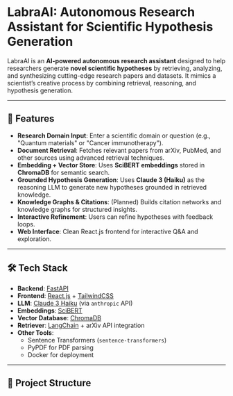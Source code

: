 # LabraAI: Autonomous Research Assistant for Scientific Hypothesis Generation

LabraAI is an **AI-powered autonomous research assistant** designed to help researchers generate **novel scientific hypotheses** by retrieving, analyzing, and synthesizing cutting-edge research papers and datasets. It mimics a scientist’s creative process by combining retrieval, reasoning, and hypothesis generation.

---

## 🚀 Features
- **Research Domain Input**: Enter a scientific domain or question (e.g., "Quantum materials" or "Cancer immunotherapy").
- **Document Retrieval**: Fetches relevant papers from arXiv, PubMed, and other sources using advanced retrieval techniques.
- **Embedding + Vector Store**: Uses **SciBERT embeddings** stored in **ChromaDB** for semantic search.
- **Grounded Hypothesis Generation**: Uses **Claude 3 (Haiku)** as the reasoning LLM to generate new hypotheses grounded in retrieved knowledge.
- **Knowledge Graphs & Citations**: (Planned) Builds citation networks and knowledge graphs for structured insights.
- **Interactive Refinement**: Users can refine hypotheses with feedback loops.
- **Web Interface**: Clean React.js frontend for interactive Q&A and exploration.

---

## 🛠️ Tech Stack
- **Backend**: [FastAPI](https://fastapi.tiangolo.com/)  
- **Frontend**: [React.js](https://reactjs.org/) + [TailwindCSS](https://tailwindcss.com/)  
- **LLM**: [Claude 3 Haiku](https://www.anthropic.com/) (via `anthropic` API)  
- **Embeddings**: [SciBERT](https://huggingface.co/allenai/scibert_scivocab_uncased)  
- **Vector Database**: [ChromaDB](https://www.trychroma.com/)  
- **Retriever**: [LangChain](https://www.langchain.com/) + arXiv API integration  
- **Other Tools**:  
  - Sentence Transformers (`sentence-transformers`)  
  - PyPDF for PDF parsing  
  - Docker for deployment  

---

## 📂 Project Structure

